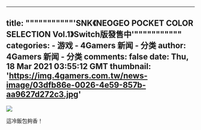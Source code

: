 
---
title: """""""""""'SNK《NEOGEO POCKET COLOR SELECTION Vol.1》Switch版發售中'"""""""""""
categories: 
    - 游戏
    - 4Gamers 新闻 - 分类
author: 4Gamers 新闻 - 分类
comments: false
date: Thu, 18 Mar 2021 03:55:12 GMT
thumbnail: 'https://img.4gamers.com.tw/news-image/03dfb86e-0026-4e59-857b-aa9627d272c3.jpg'
---

<div>   
<img src="https://img.4gamers.com.tw/news-image/03dfb86e-0026-4e59-857b-aa9627d272c3.jpg" referrerpolicy="no-referrer"><p>這冷飯包夠香！</p>  
</div>
            